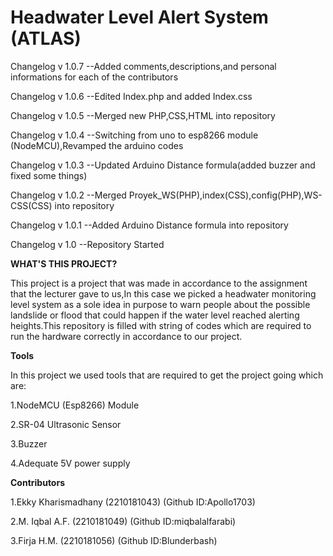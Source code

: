 # Headwater Level Alert System (ATLAS)

Changelog v 1.0.7 --Added comments,descriptions,and personal informations for each of the contributors

Changelog v 1.0.6 --Edited Index.php and added Index.css

Changelog v 1.0.5 --Merged new PHP,CSS,HTML into repository

Changelog v 1.0.4 --Switching from uno to esp8266 module (NodeMCU),Revamped the arduino codes

Changelog v 1.0.3 --Updated Arduino Distance formula(added buzzer and fixed some things)

Changelog v 1.0.2 --Merged Proyek_WS(PHP),index(CSS),config(PHP),WS-CSS(CSS) into repository

Changelog v 1.0.1 --Added Arduino Distance formula into repository

Changelog v 1.0 --Repository Started

**WHAT'S THIS PROJECT?**

This project is a project that was made in accordance to the assignment that the lecturer gave to us,In this case we picked a headwater monitoring level system as a sole idea in purpose to warn people about the possible landslide or flood that could happen if the water level reached alerting heights.This repository is filled with string of codes which are required to run the hardware correctly in accordance to our project.

**Tools**

In this project we used tools that are required to get the project going which are:

1.NodeMCU (Esp8266) Module

2.SR-04 Ultrasonic Sensor

3.Buzzer

4.Adequate 5V power supply

**Contributors**

1.Ekky Kharismadhany (2210181043) (Github ID:Apollo1703)

2.M. Iqbal A.F.      (2210181049) (Github ID:miqbalalfarabi)

3.Firja H.M.         (2210181056) (Github ID:Blunderbash)




